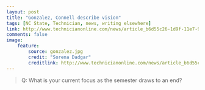 ```yaml
---
layout: post
title: "Gonzalez, Connell describe vision"
tags: [NC State, Technician, news, writing elsewhere]
link: http://www.technicianonline.com/news/article_b6d55c26-1d9f-11e7-9bfc-1beaaaf9c79d.html
comments: false
image:
    feature:
        source: gonzalez.jpg
        credit: "Sorena Dadgar"
        creditlink: http://www.technicianonline.com/news/article_b6d55c26-1d9f-11e7-9bfc-1beaaaf9c79d.html
---
```

> Q: What is your current focus as the semester draws to an end?